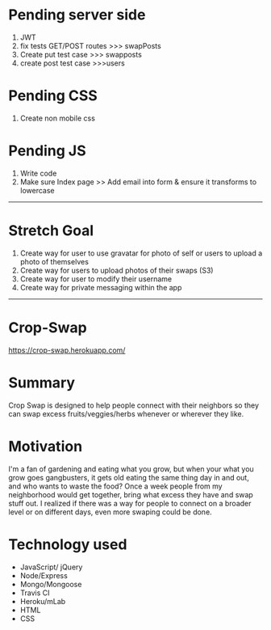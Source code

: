 
# Pending server side
1. JWT
1. fix tests GET/POST routes >>> swapPosts
1. Create put test case >>> swapposts
1. create post test case >>>users

# Pending CSS
1. Create non mobile css

# Pending JS
1. Write code
1. Make sure Index page >> Add email into form & ensure it transforms to lowercase


-----------------------------

# Stretch Goal
1. Create way for user to use gravatar for photo of self or users to upload a
    photo of themselves
1. Create way for users to upload photos of their swaps (S3)
1. Create way for user to modify their username
1. Create way for private messaging within the app





-------------------------------
# Crop-Swap
https://crop-swap.herokuapp.com/

# Summary
Crop Swap is designed to help people connect with their neighbors so they can swap excess fruits/veggies/herbs whenever or wherever they like.

# Motivation
I'm a fan of gardening and eating what you grow, but when your what you grow goes gangbusters, it gets old
eating the same thing day in and out, and who wants to waste the food? Once a week people from my neighborhood would get together, bring what excess they have and swap stuff out. I realized if there was a
way for people to connect on a broader level or on different days, even more swaping could be done.

# Technology used
* JavaScript/ jQuery
* Node/Express
* Mongo/Mongoose
* Travis CI
* Heroku/mLab
* HTML
* CSS
